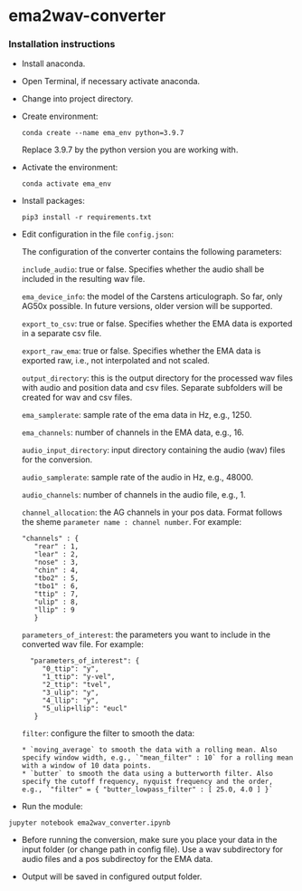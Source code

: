 # ema2wav-converter

### Installation instructions

* Install anaconda.

* Open Terminal, if necessary activate anaconda.

* Change into project directory.

* Create environment:

  `conda create --name ema_env python=3.9.7`

  Replace 3.9.7 by the python version you are working with.

* Activate the environment:

  `conda activate ema_env`

* Install packages:

  `pip3 install -r requirements.txt`

* Edit configuration in the file `config.json`:

  The configuration of the converter contains the following parameters:
  
  `include_audio`: true or false. Specifies whether the audio shall be included in the resulting wav file.
  
  `ema_device_info`: the model of the Carstens articulograph. So far, only AG50x possible. In future versions, older version will be supported.
  
  `export_to_csv`: true or false. Specifies whether the EMA data is exported in a separate csv file.
 
  `export_raw_ema`: true or false. Specifies whether the EMA data is exported raw, i.e., not interpolated and not scaled.
  
  `output_directory`: this is the output directory for the processed wav files with audio and position data and csv files. Separate subfolders will be created for wav and csv files.
  
  `ema_samplerate`: sample rate of the ema data in Hz, e.g., 1250.
 
  `ema_channels`: number of channels in the EMA data, e.g., 16.
  
  `audio_input_directory`: input directory containing the audio (wav) files for the conversion.
  
  `audio_samplerate`: sample rate of the audio in Hz, e.g., 48000.
  
  `audio_channels`: number of channels in the audio file, e.g., 1.
  
  `channel_allocation`: the AG channels in your pos data. Format follows the sheme `parameter name : channel number`. For  example:
     ```
     "channels" : {
        "rear" : 1,
        "lear" : 2,
        "nose" : 3,
        "chin" : 4,
        "tbo2" : 5,
        "tbo1" : 6,
        "ttip" : 7,
        "ulip" : 8,
        "llip" : 9
        }
     ```
   `parameters_of_interest`: the parameters you want to include in the converted wav file. For example:
   
   ```
     "parameters_of_interest": {
        "0_ttip": "y",
        "1_ttip": "y-vel",
        "2_ttip": "tvel",
        "3_ulip": "y",
        "4_llip": "y",
        "5_ulip+llip": "eucl"
      }
    ```
  
  `filter`: configure the filter to smooth the data:
  
      * `moving_average` to smooth the data with a rolling mean. Also specify window width, e.g., `"mean_filter" : 10` for a rolling mean with a window of 10 data points.
      * `butter` to smooth the data using a butterworth filter. Also specify the cutoff frequency, nyquist frequency and the order, e.g., `"filter" = { "butter_lowpass_filter" : [ 25.0, 4.0 ] }`


* Run the module:

`jupyter notebook ema2wav_converter.ipynb`

* Before running the conversion, make sure you place your data in the input folder (or change path in config file). Use a wav subdirectory for audio files and a pos subdirectoy for the EMA data.

* Output will be saved in configured output folder.
